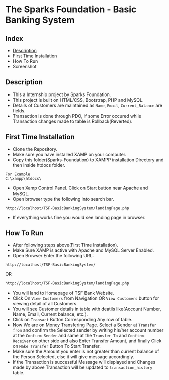 # The Sparks Foundation - Basic Banking System

## Index
- [Description](#Description)
- First Time Installation
- How To Run
- Screenshot

## Description
- This a Internship project by Sparks Foundation.
- This project is built on HTML/CSS, Bootstrap, PHP and MySQL.
- Details of Customers are maintained as `Name`, `Email`, `Current_Balance` are fields.
- Transaction is done through PDO, If some Error occured while Transaction changes made to table is Rollback(Reverted).  

## First Time Installation
- Clone the Repository.
- Make sure you have installed XAMP on your computer.
- Copy this folder(Sparks-Foundation) to XAMPP installation Directory and then inside htdocs folder.

```
For Example
C:\xampp\htdocs\
```
- Open Xamp Control Panel. Click on Start button near Apache and MySQL.
- Open browser type the following into search bar.
```
http://localhost/TSF-BasicBankingSystem/landingPage.php
```
- If everything works fine you would see landing page in browser.

## How To Run
- After following steps above(First Time Installation).
- Make Sure XAMP is active with Apache and MySQL Server Enabled.
- Open Browser Enter the following URL:
```
http://localhost/TSF-BasicBankingSystem/
```
OR
```
http://localhost/TSF-BasicBankingSystem/landingPage.php
```
- You will land to Homepage of TSF Bank Website.
- Click On `View Customers` from Navigation OR `View Customers` button for viewing detail of all Customers.
- You will see Customer details in table with deatils like(Account Number, Name, Email, Current balance, etc.).
- Click on `Transact` Button Corresponding Any row of table.
- Now We are on Money Transfering Page. Select a Sender at `Transfer from` and confirm the Selected sender by writing his/her account number at the `Confirm Sender` and same at the `Transfer To` and `Confirm Receiver` on other side and also Enter Transfer Amount, and finally Click on `Make Transfer` Button To Start Transfer.
- Make sure the Amount you enter is not greater than current balance of the Person Selected, else it will give message accordingly.
- If the Transaction is successful Message will displayed and Changes made by above Transaction will be updated to `transaction_history` table. 